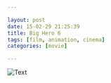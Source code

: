 ```yaml
---

layout: post
date: 15-02-29 21:25:39
title: Big Hero 6
tags: [film, animation, cinema]
categories: [movie]

---
```


![Text]({{site.url}}/assets/blog_img/2015-02-29-big-hero-6/Big.Hero.6.2014.1080p.BluRay.x264-SPARKS.mkv_20150301_005216.749.png)